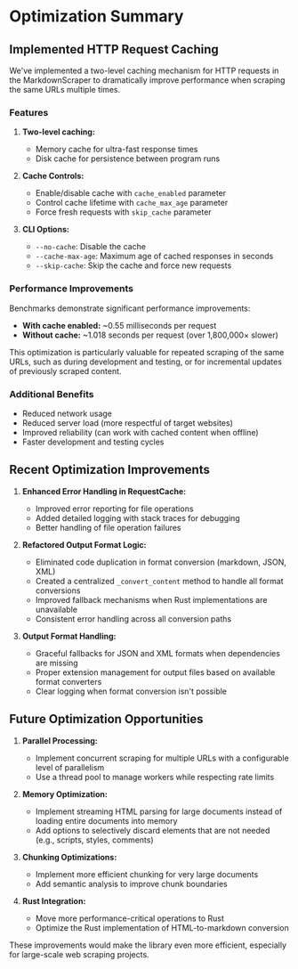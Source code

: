# Optimization Summary

## Implemented HTTP Request Caching

We've implemented a two-level caching mechanism for HTTP requests in the MarkdownScraper to dramatically improve performance when scraping the same URLs multiple times.

### Features

1. **Two-level caching:**

    - Memory cache for ultra-fast response times
    - Disk cache for persistence between program runs

2. **Cache Controls:**

    - Enable/disable cache with `cache_enabled` parameter
    - Control cache lifetime with `cache_max_age` parameter
    - Force fresh requests with `skip_cache` parameter

3. **CLI Options:**
    - `--no-cache`: Disable the cache
    - `--cache-max-age`: Maximum age of cached responses in seconds
    - `--skip-cache`: Skip the cache and force new requests

### Performance Improvements

Benchmarks demonstrate significant performance improvements:

- **With cache enabled:** ~0.55 milliseconds per request
- **Without cache:** ~1.018 seconds per request (over 1,800,000× slower)

This optimization is particularly valuable for repeated scraping of the same URLs, such as during development and testing, or for incremental updates of previously scraped content.

### Additional Benefits

- Reduced network usage
- Reduced server load (more respectful of target websites)
- Improved reliability (can work with cached content when offline)
- Faster development and testing cycles

## Recent Optimization Improvements

1. **Enhanced Error Handling in RequestCache:**

    - Improved error reporting for file operations
    - Added detailed logging with stack traces for debugging
    - Better handling of file operation failures

2. **Refactored Output Format Logic:**

    - Eliminated code duplication in format conversion (markdown, JSON, XML)
    - Created a centralized `_convert_content` method to handle all format conversions
    - Improved fallback mechanisms when Rust implementations are unavailable
    - Consistent error handling across all conversion paths

3. **Output Format Handling:**
    - Graceful fallbacks for JSON and XML formats when dependencies are missing
    - Proper extension management for output files based on available format converters
    - Clear logging when format conversion isn't possible

## Future Optimization Opportunities

1. **Parallel Processing:**

    - Implement concurrent scraping for multiple URLs with a configurable level of parallelism
    - Use a thread pool to manage workers while respecting rate limits

2. **Memory Optimization:**

    - Implement streaming HTML parsing for large documents instead of loading entire documents into memory
    - Add options to selectively discard elements that are not needed (e.g., scripts, styles, comments)

3. **Chunking Optimizations:**

    - Implement more efficient chunking for very large documents
    - Add semantic analysis to improve chunk boundaries

4. **Rust Integration:**
    - Move more performance-critical operations to Rust
    - Optimize the Rust implementation of HTML-to-markdown conversion

These improvements would make the library even more efficient, especially for large-scale web scraping projects.
